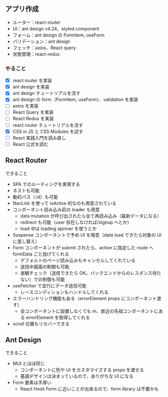 ## アプリ作成

- ルーター：react-router
- UI：ant design v4.24、styled component
- フォーム：ant design の FormItem, useForm
- バリデーション：ant design
- フェッチ：axios、React query
- 状態管理：react-redux

### やること

- [x] react router を実装
- [x] ant design を実装
- [x] ant design チュートリアルを流す
- [x] ant design の form（FormItem, useForm）、validation を実装
- [ ] axios を実装
- [ ] React Query を実装
- [ ] React Redux を実装
- [ ] react router チュートリアルを流す
- [x] CSS in JS と CSS Modules を試す
- [ ] React 実践入門を読み直し
- [ ] React 公式を読む

## React Router

できること

- SPA でのルーティングを実現する
- ネストも可能
- 動的パス（:id）も可能
- NavLink を使って isActive 的なのも用意されている
- コンポーネント読み込み前の loader も用意
  - data mutation が呼び出されたら全て再読み込み（最新データになる）
  - redirect も可能（user 存在しなければ/signup へとか）
  - load 中は loading spinner を使うとか
- Suspense コンポーネントで予め UI を用意（data load できたら対象の UI に差し替え）
- Form コンポーネントが submit されたら、action に指定した route へ formData ごと投げてくれる
  - デフォルトのページ読み込みもキャンセルしてくれている
  - 送信中画面の制御も可能
  - 楽観チェック（送信できたら OK。バックエンドからのレスポンス待たない）での制御も可能
- useFetcher で並行にデータ送信可能
  - レースコンディションもハンドルしてくれる
- エラーハンドリング機能もある（errorElement props にコンポーネント渡す）
  - 全コンポーネントに設置しなくても m、直近の先祖コンポーネントにある errorElement を取得してくれる
- scroll 位置もリカバーできる

## Ant Design

できること

- MUI とほぼ同じ
  - コンポーネントに色や UI をカスタマイズする props を渡せる
  - 基調デザインは決まっているので、ありがちな UI になる
- Form 要素は手厚い
  - React Hook Form に近いことが出来るので、form library は不要かも
